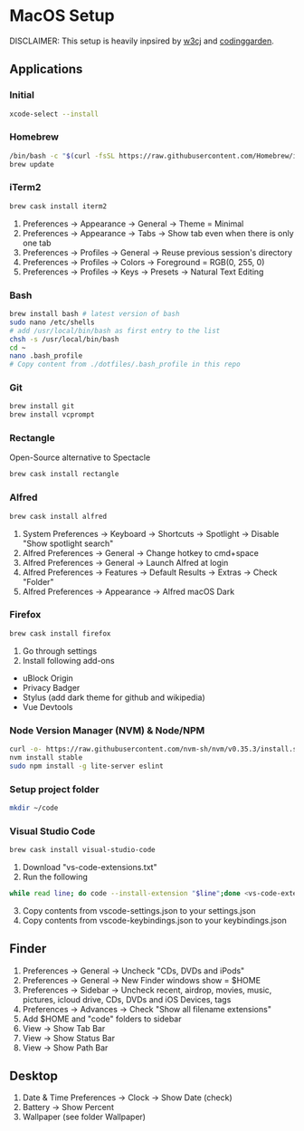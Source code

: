# MacOS Setup

DISCLAIMER: This setup is heavily inpsired by [w3cj](https://github.com/w3cj/dotfiles) and [codinggarden](https://github.com/codinggarden/vscode-settings).

## Applications

### Initial

```bash
xcode-select --install
```

### Homebrew

```bash
/bin/bash -c "$(curl -fsSL https://raw.githubusercontent.com/Homebrew/install/master/install.sh)"
brew update
```

### iTerm2

```bash
brew cask install iterm2
```

1. Preferences -> Appearance -> General -> Theme = Minimal
2. Preferences -> Appearance -> Tabs -> Show tab even when there is only one tab
3. Preferences -> Profiles -> General -> Reuse previous session's directory
4. Preferences -> Profiles -> Colors -> Foreground = RGB(0, 255, 0)
5. Preferences -> Profiles -> Keys -> Presets -> Natural Text Editing

### Bash

```bash
brew install bash # latest version of bash
sudo nano /etc/shells
# add /usr/local/bin/bash as first entry to the list
chsh -s /usr/local/bin/bash
cd ~
nano .bash_profile
# Copy content from ./dotfiles/.bash_profile in this repo
```

### Git

```bash
brew install git
brew install vcprompt
```

### Rectangle

Open-Source alternative to Spectacle

```bash
brew cask install rectangle
```

### Alfred

```bash
brew cask install alfred
```

1. System Preferences -> Keyboard -> Shortcuts -> Spotlight -> Disable "Show spotlight search"
2. Alfred Preferences -> General -> Change hotkey to cmd+space 
3. Alfred Preferences -> General -> Launch Alfred at login
4. Alfred Preferences -> Features -> Default Results -> Extras -> Check "Folder"
5. Alfred Preferences -> Appearance -> Alfred macOS Dark

### Firefox

```bash
brew cask install firefox
```

1. Go through settings
2. Install following add-ons
  * uBlock Origin
  * Privacy Badger
  * Stylus (add dark theme for github and wikipedia)
  * Vue Devtools

### Node Version Manager (NVM) & Node/NPM

```bash
curl -o- https://raw.githubusercontent.com/nvm-sh/nvm/v0.35.3/install.sh | bash
nvm install stable
sudo npm install -g lite-server eslint
```

### Setup project folder

```bash
mkdir ~/code
```

### Visual Studio Code

```bash
brew cask install visual-studio-code
```

1. Download "vs-code-extensions.txt"
2. Run the following
  ```bash
  while read line; do code --install-extension "$line";done <vs-code-extensions.txt
  ```
3. Copy contents from vscode-settings.json to your settings.json
4. Copy contents from vscode-keybindings.json to your keybindings.json

## Finder

1. Preferences -> General -> Uncheck "CDs, DVDs and iPods"
2. Preferences -> General -> New Finder windows show = $HOME
3. Preferences -> Sidebar -> Uncheck recent, airdrop, movies, music, pictures, icloud drive, CDs, DVDs and iOS Devices, tags
4. Preferences -> Advances -> Check "Show all filename extensions"
5. Add $HOME and "code" folders to sidebar
6. View -> Show Tab Bar
7. View -> Show Status Bar
8. View -> Show Path Bar

## Desktop

1. Date & Time Preferences -> Clock -> Show Date (check)
2. Battery -> Show Percent
3. Wallpaper (see folder Wallpaper)
